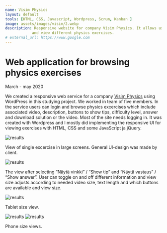 ```yaml
---
name: Visim Physics
layout: default
tools: [HTML, CSS, Javascript, Wordpress, Scrum, Kanban ]
image: assets/images/visim/2.webp
description: Responsive website for company Visim Physics. It allows users to browse
            and view different physics exercises.
# external_url: https://www.google.com
---
```


# Web application for browsing physics exercises

March - may 2020

We created a responsive web service for a company [Visim Physics](https://visimphysics.com/fi/)
using WordPress in this studying project. We worked in team of five members.
In the service users can login and browse physics excercises which include
associated video, description, buttons to show tips, difficulty level, answer
and download solution or the video. Most of the site needs logging in.
It was created with Wordpress and I mostly did implementing the responsive
UI for viewing exercises with HTML, CSS and some JavaScript ja jQuery.

![results](assets/images/visim/1.webp)

View of single excercise in large screens. General UI-design was made by client.

![results](assets/images/visim/2.webp)

The view after selecting “Näytä vinkki” / “Show tip” and “Näytä vastaus” / “Show answer”.
User can toggle on and off different information and view size adjusts according to needed
video size, text length and which buttons are available and view size.

![results](assets/images/visim/tabletti.webp)

Tablet size view.

![results](assets/images/visim/puhelin-1.webp)
![results](assets/images/visim/puhelin-2-3.webp)

Phone size views.
